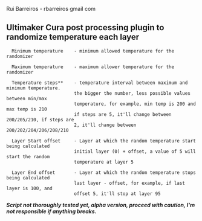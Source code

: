 
Rui Barreiros - rbarreiros <at> gmail <dot> com

## Ultimaker Cura post processing plugin to randomize temperature each layer

```
  Minimum temperature    - minimum allowed temperature for the randomizer

  Maximum temperature    - maximum allower temperature for the randomizer

  Temperature steps**    - temperature interval between maximum and minimum temperature. 
                         the bigger the number, less possible values between min/max
                         temperature, for example, min temp is 200 and max temp is 210
                         if steps are 5, it'll change between 200/205/210, if steps are
                         2, it'll change between 200/202/204/206/208/210

  Layer Start offset     - Layer at which the random temperature start being calculated
                         initial layer (0) + offset, a value of 5 will start the random
                         temperature at layer 5

  Layer End offset       - Layer at which the random temperature stops being calculated
                         last layer - offset, for example, if last layer is 100, and 
                         offset 5, it'll stop at layer 95
```

**_Script not thoroughly tested yet, alpha version, proceed with caution, I'm not responsible
if anything breaks._**
